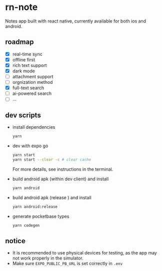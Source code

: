 # rn-note

Notes app built with react native, currently available for both ios and android.

## roadmap

- [x] real-time sync
- [x] offline first
- [x] rich text support
- [x] dark mode
- [ ] attachment support
- [ ] orgnization method
- [x] full-text search
- [ ] ai-powered search
- [ ] ...

## dev scripts

- install dependencies
  ```bash
  yarn
  ```
- dev with expo go

  ```bash
  yarn start
  yarn start --clear -c # clear cache
  ```

  For more details, see instructions in the terminal.

- build android apk (within dev client) and install

  ```bash
  yarn android
  ```

- build android apk (release ) and install

  ```bash
  yarn android:release
  ```

- generate pocketbase types
  ```bash
  yarn codegen
  ```

## notice

- It is recommended to use physical devices for testing, as the app may not work properly in the simulator.
- Make sure `EXPO_PUBLIC_PB_URL` is set correctly in `.env`
